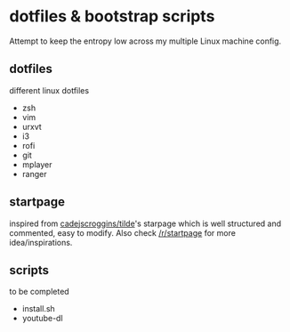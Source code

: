# dotfiles & bootstrap scripts
Attempt to keep the entropy low across my multiple Linux machine config. 
## dotfiles
different linux dotfiles
* zsh
* vim
* urxvt
* i3
* rofi
* git
* mplayer
* ranger

## startpage
inspired from [cadejscroggins/tilde](https://github.com/cadejscroggins/tilde)'s starpage which is well structured and
commented, easy to modify.
Also check [/r/startpage](https://www.reddit.com/r/startpages) for more idea/inspirations.
## scripts
to be completed
* install.sh
* youtube-dl
